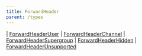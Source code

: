 ```yaml
---
title: ForwardHeader
parent: /types
---
```


<div class="font-mono whitespace-pre"><span class="opacity-50">|</span> <a href="/types/forwardheaderuser"  >ForwardHeaderUser</a>
<span class="opacity-50">|</span> <a href="/types/forwardheaderchannel"  >ForwardHeaderChannel</a>
<span class="opacity-50">|</span> <a href="/types/forwardheadersupergroup"  >ForwardHeaderSupergroup</a>
<span class="opacity-50">|</span> <a href="/types/forwardheaderhidden"  >ForwardHeaderHidden</a>
<span class="opacity-50">|</span> <a href="/types/forwardheaderunsupported"  >ForwardHeaderUnsupported</a></div>

